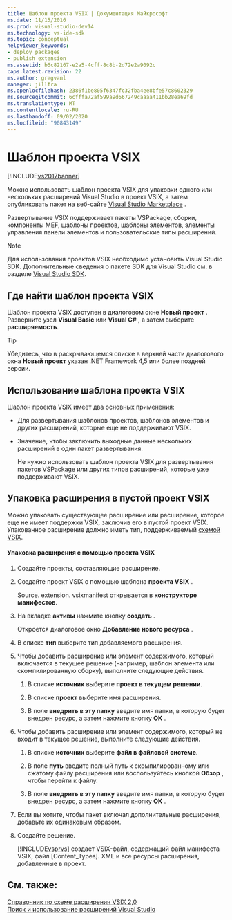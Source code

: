 ```yaml
---
title: Шаблон проекта VSIX | Документация Майкрософт
ms.date: 11/15/2016
ms.prod: visual-studio-dev14
ms.technology: vs-ide-sdk
ms.topic: conceptual
helpviewer_keywords:
- deploy packages
- publish extension
ms.assetid: b6c82167-e2a5-4cff-8c8b-2d72e2a9092c
caps.latest.revision: 22
ms.author: gregvanl
manager: jillfra
ms.openlocfilehash: 2386f1be805f6347fc32fba4ee8bfe57c8602329
ms.sourcegitcommit: 6cfffa72af599a9d667249caaaa411bb28ea69fd
ms.translationtype: MT
ms.contentlocale: ru-RU
ms.lasthandoff: 09/02/2020
ms.locfileid: "90843149"
---
```

# <a name="vsix-project-template"></a>Шаблон проекта VSIX
[!INCLUDE[vs2017banner](../includes/vs2017banner.md)]

Можно использовать шаблон проекта VSIX для упаковки одного или нескольких расширений Visual Studio в проект VSIX, а затем опубликовать пакет на веб-сайте [Visual Studio Marketplace](https://marketplace.visualstudio.com/) .  
  
 Развертывание VSIX поддерживает пакеты VSPackage, сборки, компоненты MEF, шаблоны проектов, шаблоны элементов, элементы управления панели элементов и пользовательские типы расширений.  
  
> [!NOTE]
> Для использования проектов VSIX необходимо установить Visual Studio SDK. Дополнительные сведения о пакете SDK для Visual Studio см. в разделе [Visual Studio SDK](../extensibility/visual-studio-sdk.md).  
  
## <a name="where-to-find-the-vsix-project-template"></a>Где найти шаблон проекта VSIX  
 Шаблон проекта VSIX доступен в диалоговом окне **Новый проект** . Разверните узел **Visual Basic** или **Visual C#** , а затем выберите **расширяемость**.  
  
> [!TIP]
> Убедитесь, что в раскрывающемся списке в верхней части диалогового окна **Новый проект** указан .NET Framework 4,5 или более поздней версии.  
  
## <a name="uses-of-the-vsix-project-template"></a>Использование шаблона проекта VSIX  
 Шаблон проекта VSIX имеет два основных применения:  
  
- Для развертывания шаблонов проектов, шаблонов элементов и других расширений, которые еще не поддерживают VSIX.  
  
- Значение, чтобы заключить выходные данные нескольких расширений в один пакет развертывания.  
  
  Не нужно использовать шаблон проекта VSIX для развертывания пакетов VSPackage или других типов расширений, которые уже поддерживают VSIX.  
  
## <a name="packaging-an-extension-in-an-empty-vsix-project"></a>Упаковка расширения в пустой проект VSIX  
 Можно упаковать существующее расширение или расширение, которое еще не имеет поддержки VSIX, заключив его в пустой проект VSIX. Упакованное расширение должно иметь тип, поддерживаемый [схемой VSIX](../extensibility/vsix-extension-schema-2-0-reference.md).  
  
#### <a name="to-package-an-extension-by-using-a-vsix-project"></a>Упаковка расширения с помощью проекта VSIX  
  
1. Создайте проекты, составляющие расширение.  
  
2. Создайте проект VSIX с помощью шаблона **проекта VSIX** .  
  
     Source. extension. vsixmanifest открывается в **конструкторе манифестов**.  
  
3. На вкладке **активы** нажмите кнопку **создать** .  
  
     Откроется диалоговое окно **Добавление нового ресурса** .  
  
4. В списке **тип** выберите тип добавляемого расширения.  
  
5. Чтобы добавить расширение или элемент содержимого, который включается в текущее решение (например, шаблон элемента или скомпилированную сборку), выполните следующие действия.  
  
    1. В списке **источник** выберите **проект в текущем решении**.  
  
    2. В списке **проект** выберите имя расширения.  
  
    3. В поле **внедрить в эту папку** введите имя папки, в которую будет внедрен ресурс, а затем нажмите кнопку **ОК** .  
  
6. Чтобы добавить расширение или элемент содержимого, который не входит в текущее решение, выполните следующие действия.  
  
    1. В списке **источник** выберите **файл в файловой системе**.  
  
    2. В поле **путь** введите полный путь к скомпилированному или сжатому файлу расширения или воспользуйтесь кнопкой **Обзор** , чтобы перейти к файлу.  
  
    3. В поле **внедрить в эту папку** введите имя папки, в которую будет внедрен ресурс, а затем нажмите кнопку **ОК** .  
  
7. Если вы хотите, чтобы пакет включал дополнительные расширения, добавьте их одинаковым образом.  
  
8. Создайте решение.  
  
     [!INCLUDE[vsprvs](../includes/vsprvs-md.md)] создает VSIX-файл, содержащий файл манифеста VSIX, файл [Content_Types]. XML и все ресурсы расширения, добавленные в проект.  
  
## <a name="see-also"></a>См. также:  
 [Справочник по схеме расширения VSIX 2,0](../extensibility/vsix-extension-schema-2-0-reference.md)   
 [Поиск и использование расширений Visual Studio](../ide/finding-and-using-visual-studio-extensions.md)
